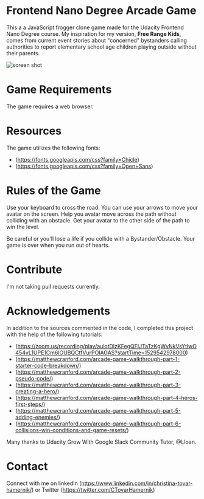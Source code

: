 Frontend Nano Degree Arcade Game
===============================

This a a JavaScript frogger clone game made for the Udacity Frontend Nano Degree course. 
My inspiration for my version, **Free Range Kids**, comes from current event stories about "concerned" bystanders calling authorities to report elementary school age children playing outside without their parents. 

![screen shot](https://github.com/SoCalChristina/arcade-game/blob/master/Screen-Shot.png?raw=true)

Game Requirements
=================
The game requires a web browser.

Resources
=========
The game utilizes the following fonts:
  * (https://fonts.googleapis.com/css?family=Chicle)
  * (https://fonts.googleapis.com/css?family=Open+Sans)
  
Rules of the Game
=================
Use your keyboard to cross the road. You can use your arrows to move your avatar on the screen. Help you avatar move across the path without colliding with an obstacle. Get your avatar to the other side of the path to win the level.

Be careful or you'll lose a life if you collide with a Bystander/Obstacle. Your game is over when you run out of hearts.

Contribute
==========
I'm not taking pull requests currently.

Acknowledgements
================
In addition to the sources commented in the code, I completed this project with the help of the following tutorials:
  * (https://zoom.us/recording/play/aulotDlzKFegQFIJTaTzKgWvNkVsYtlwO454vL1UPE1Cm6lOUBQCtfVurPOIAGAS?startTime=1529542978000)
  * (https://matthewcranford.com/arcade-game-walkthrough-part-1-starter-code-breakdown/)
  * (https://matthewcranford.com/arcade-game-walkthrough-part-2-pseudo-code/)
  * (https://matthewcranford.com/arcade-game-walkthrough-part-3-creating-a-hero/)
  * (https://matthewcranford.com/arcade-game-walkthrough-part-4-heros-first-steps/)
  * (https://matthewcranford.com/arcade-game-walkthrough-part-5-adding-enemies/)
  * (https://matthewcranford.com/arcade-game-walkthrough-part-6-collisions-win-conditions-and-game-resets/)

Many thanks to Udacity Grow With Google Slack Community Tutor, @Lloan.

Contact
=======
Connect with me on linkedIn (https://www.linkedin.com/in/christina-tovar-hamernik/) or Twitter (https://twitter.com/CTovarHamernik)
